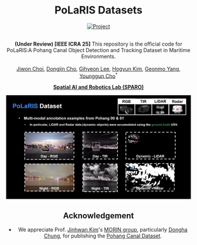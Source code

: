<div align="center">
  <h1>PoLaRIS Datasets</h1>
  <a href="https://sites.google.com/view/polaris-dataset"><img src="https://github.com/sparolab/Joint_ID/blob/main/fig/badges/badge-website.svg" alt="Project" /></a>
  <br />
  <br />
  
**(Under Review) [IEEE ICRA 25]** This repository is the official code for PoLaRIS:A Pohang Canal Object Detection and Tracking Dataset in Maritime Environments.

  <a href="https://scholar.google.com/citations?user=wL8VdUMAAAAJ&hl=ko" target="_blank">Jiwon Choi</a><sup></sup>,
  <a href="" target="_blank">Dongjin Cho</a><sup></sup>,
  <a href="https://scholar.google.com/citations?user=iKsImcYAAAAJ&hl=ko" target="_blank">Gihyeon Lee</a><sup></sup>,
  <a href="https://scholar.google.com/citations?user=t5UEbooAAAAJ&hl=ko" target="_blank">Hogyun Kim</a><sup></sup>,
  <a href="https://scholar.google.com/citations?user=kiBTkqMAAAAJ&hl=ko" target="_blank">Geonmo Yang</a><sup></sup>,
  <a href="https://scholar.google.com/citations?user=W5MOKWIAAAAJ&hl=ko" target="_blank">Younggun Cho</a><sup>†</sup>

**[Spatial AI and Robotics Lab (SPARO)](https://sites.google.com/view/sparo/%ED%99%88?authuser=0&pli=1)**

  <p align="center">
    <img src="polaris.gif" alt="animated" />
  </p>

## Acknowledgement
* We appreciate Prof. [Jinhwan Kim](http://morin.kaist.ac.kr/members.html)'s [MORIN group](http://morin.kaist.ac.kr/home.html), particularly [Dongha Chung](https://scholar.google.com/citations?user=bqcPhkUAAAAJ&hl=ko&oi=ao), for publishing the [Pohang Canal Dataset](https://sites.google.com/view/pohang-canal-dataset/home?authuser=0).
  
</div>

